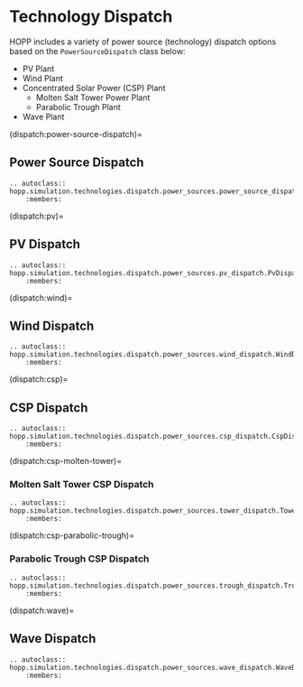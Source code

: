 # Technology Dispatch

HOPP includes a variety of power source (technology) dispatch options based on the
`PowerSourceDispatch` class below:

- PV Plant
- Wind Plant
- Concentrated Solar Power (CSP) Plant
  - Molten Salt Tower Power Plant
  - Parabolic Trough Plant
- Wave Plant

(dispatch:power-source-dispatch)=
## Power Source Dispatch

```{eval-rst}
.. autoclass:: hopp.simulation.technologies.dispatch.power_sources.power_source_dispatch.PowerSourceDispatch
    :members:
```

(dispatch:pv)=
## PV Dispatch

```{eval-rst}
.. autoclass:: hopp.simulation.technologies.dispatch.power_sources.pv_dispatch.PvDispatch
    :members:
```

(dispatch:wind)=
## Wind Dispatch

```{eval-rst}
.. autoclass:: hopp.simulation.technologies.dispatch.power_sources.wind_dispatch.WindDispatch
    :members:
```

(dispatch:csp)=
## CSP Dispatch

```{eval-rst}
.. autoclass:: hopp.simulation.technologies.dispatch.power_sources.csp_dispatch.CspDispatch
    :members:
```

(dispatch:csp-molten-tower)=
### Molten Salt Tower CSP Dispatch

```{eval-rst}
.. autoclass:: hopp.simulation.technologies.dispatch.power_sources.tower_dispatch.TowerDispatch
    :members:
```

(dispatch:csp-parabolic-trough)=
### Parabolic Trough CSP Dispatch

```{eval-rst}
.. autoclass:: hopp.simulation.technologies.dispatch.power_sources.trough_dispatch.TroughDispatch
    :members:
```

(dispatch:wave)=
## Wave Dispatch

```{eval-rst}
.. autoclass:: hopp.simulation.technologies.dispatch.power_sources.wave_dispatch.WaveDispatch
    :members:
```


